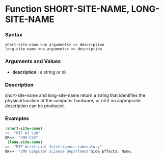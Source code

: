 <!-- Generated on 05/10/2020 by https://github.com/anto2oo/clhs-evolved -->

# Function SHORT-SITE-NAME, LONG-SITE-NAME

### Syntax
`short-site-name <no arguments> => description`  
`long-site-name <no arguments> => description`  


### Arguments and Values
- **description** : a string or nil.   


### Description
short-site-name and long-site-name return a string that identifies the physical location of the computer hardware, or nil if no appropriate description can be produced.



### Examples
```lisp 
(short-site-name)
=>  "MIT AI Lab"
OR=>  "CMU-CSD"
 (long-site-name)
=>  "MIT Artificial Intelligence Laboratory"
OR=>  "CMU Computer Science Department"Side Effects: None.
```
